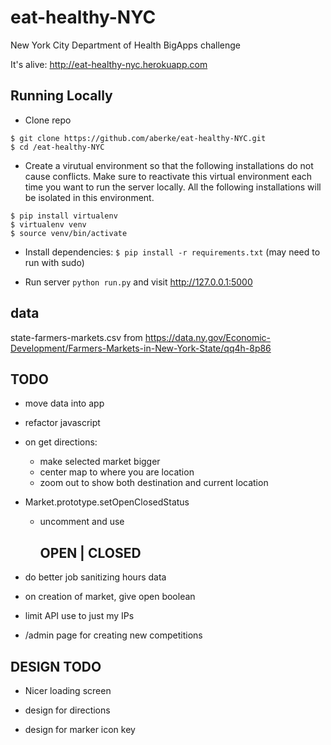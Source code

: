 eat-healthy-NYC
==============

New York City Department of Health BigApps challenge

It's alive: <http://eat-healthy-nyc.herokuapp.com>

Running Locally
---

* Clone repo 

```
$ git clone https://github.com/aberke/eat-healthy-NYC.git
$ cd /eat-healthy-NYC
```

* Create a virutual environment so that the following installations do not cause conflicts.  Make sure to reactivate this virtual environment each time you want to run the server locally.  All the following installations will be isolated in this environment.

```
$ pip install virtualenv
$ virtualenv venv
$ source venv/bin/activate
```

* Install dependencies: ```$ pip install -r requirements.txt``` (may need to run with sudo)

* Run server ```python run.py``` and visit <http://127.0.0.1:5000>




data
---
state-farmers-markets.csv from https://data.ny.gov/Economic-Development/Farmers-Markets-in-New-York-State/qq4h-8p86


TODO
---

- move data into app

- refactor javascript

- on get directions:
	- make selected market bigger
	- center map to where you are location
	- zoom out to show both destination and current location

- Market.prototype.setOpenClosedStatus
	- uncomment and use <h2 id='open-closed-title'>OPEN | CLOSED</h2>

- do better job sanitizing hours data

- on creation of market, give open boolean

- limit API use to just my IPs

- /admin page for creating new competitions


DESIGN TODO
---

- Nicer loading screen

- design for directions

- design for marker icon key

































